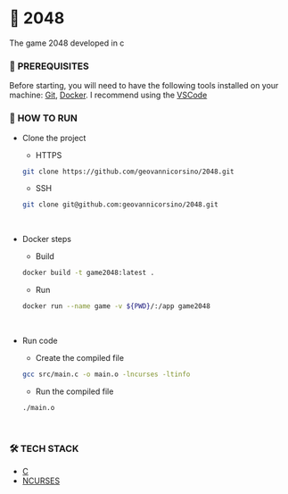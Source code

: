 # 🚀 **2048**

The game 2048 developed in c

### 🚧 **PREREQUISITES** 

Before starting, you will need to have the following tools installed on your machine:
[Git](https://git-scm.com), [Docker](https://docs.docker.com/desktop/windows/install/). 
I recommend using the [VSCode](https://code.visualstudio.com/)

### 🎲 **HOW TO RUN**

* Clone the project

   *  HTTPS
  ```bash
  git clone https://github.com/geovannicorsino/2048.git
  ```
   * SSH
   ```bash
   git clone git@github.com:geovannicorsino/2048.git
   ```

<br/>

* Docker steps

   * Build
   ```bash
   docker build -t game2048:latest .
   ```

   * Run
   ```bash
   docker run --name game -v ${PWD}/:/app game2048
   ```
   
<br/>

* Run code

    * Create the compiled file
    ```bash
    gcc src/main.c -o main.o -lncurses -ltinfo
    ```

    * Run the compiled file
    ```bash
    ./main.o
    ```

<br/>

### 🛠️  **TECH STACK**

- [C](https://docs.microsoft.com/en-us/cpp/c-language/?view=msvc-170)
- [NCURSES](https://terminalroot.com.br/ncurses/)
